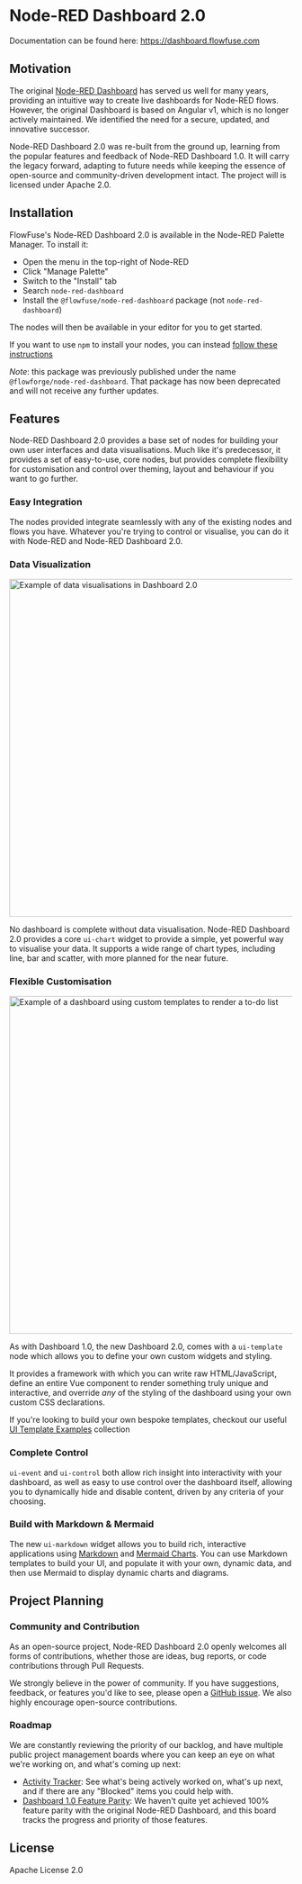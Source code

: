 # Node-RED Dashboard 2.0

Documentation can be found here: https://dashboard.flowfuse.com

## Motivation

The original [Node-RED Dashboard](https://github.com/node-red/node-red-dashboard) has served us well for many years, providing an intuitive way to create live dashboards for Node-RED flows. However, the original Dashboard is based on Angular v1, which is no longer actively maintained. We identified the need for a secure, updated, and innovative successor.

Node-RED Dashboard 2.0 was re-built from the ground up, learning from the popular features and feedback of Node-RED Dashboard 1.0. It will carry the legacy forward, adapting to future needs while keeping the essence of open-source and community-driven development intact. The project will is licensed under Apache 2.0.

## Installation

FlowFuse's Node-RED Dashboard 2.0 is available in the Node-RED Palette Manager. To install it:

- Open the menu in the top-right of Node-RED
- Click "Manage Palette"
- Switch to the "Install" tab
- Search `node-red-dashboard`
- Install the `@flowfuse/node-red-dashboard` package (not `node-red-dashboard`)

The nodes will then be available in your editor for you to get started.

If you want to use `npm` to install your nodes, you can instead [follow these instructions](https://nodered.org/docs/user-guide/runtime/adding-nodes)

*Note*: this package was previously published under the name `@flowforge/node-red-dashboard`. That package has now been deprecated and will not receive any further updates.

## Features

Node-RED Dashboard 2.0 provides a base set of nodes for building your own user interfaces and data visualisations. Much like it's predecessor, it provides a set of easy-to-use, core nodes, but provides complete flexibility for customisation and control over theming, layout and behaviour if you want to go further.

### Easy Integration

The nodes provided integrate seamlessly with any of the existing nodes and flows you have. Whatever you're trying to control or visualise, you can do it with Node-RED and Node-RED Dashboard 2.0.

### Data Visualization

<img width="600" alt="Example of data visualisations in Dashboard 2.0" src="https://github.com/FlowFuse/node-red-dashboard/assets/99246719/48da3687-bebd-4e2a-88b5-6abe2af4fc46">

No dashboard is complete without data visualisation. Node-RED Dashboard 2.0 provides a core `ui-chart` widget to provide a simple, yet powerful way to visualise your data. It supports a wide range of chart types, including line, bar and scatter, with more planned for the near future.

### Flexible Customisation

<img width="600" alt="Example of a dashboard using custom templates to render a to-do list" src="https://github.com/FlowFuse/node-red-dashboard/assets/99246719/10d2b81b-8dfe-4597-84c8-03c1776287d5">

As with Dashboard 1.0, the new Dashboard 2.0, comes with a `ui-template` node which allows you to define your own custom widgets and styling. 

It provides a framework with which you can write raw HTML/JavaScript, define an entire Vue component to render something truly unique and interactive, and override _any_ of the styling of the dashboard using your own custom CSS declarations.

If you're looking to build your own bespoke templates, checkout our useful [UI Template Examples](https://dashboard.flowfuse.com/user/template-examples.html) collection

### Complete Control

`ui-event` and `ui-control` both allow rich insight into interactivity with your dashboard, as well as easy to use control over the dashboard itself, allowing you to dynamically hide and disable content, driven by any criteria of your choosing.

### Build with Markdown & Mermaid

The new `ui-markdown` widget allows you to build rich, interactive applications using [Markdown](https://www.markdownguide.org/) and [Mermaid Charts](https://mermaid.js.org/). You can use Markdown templates to build your UI, and populate it with your own, dynamic data, and then use Mermaid to display dynamic charts and diagrams.

## Project Planning

### Community and Contribution

As an open-source project, Node-RED Dashboard 2.0 openly welcomes all forms of contributions, whether those are ideas, bug reports, or code contributions through Pull Requests. 

We strongly believe in the power of community. If you have suggestions, feedback, or features you'd like to see, please open a [GitHub issue](https://github.com/FlowFuse/node-red-dashboard/issues/new/choose). We also highly encourage open-source contributions.

### Roadmap

We are constantly reviewing the priority of our backlog, and have multiple public project management boards where you can keep an eye on what we're working on, and what's coming up next:

- [Activity Tracker](https://github.com/orgs/FlowFuse/projects/15/views/1): See what's being actively worked on, what's up next, and if there are any "Blocked" items you could help with.
- [Dashboard 1.0 Feature Parity](https://github.com/orgs/FlowFuse/projects/15/views/5): We haven't quite yet achieved 100% feature parity with the original Node-RED Dashboard, and this board tracks the progress and priority of those features.

## License

Apache License 2.0
